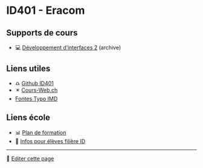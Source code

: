 # ID401 - Eracom

## Supports de cours

- 💻 [Développement d’interfaces 2](https://id401.ch/cours-dev2-css/) (archive)

## Liens utiles

- ♎️ [Github ID401](https://github.com/eracom-id401)
- ✴️ [Cours-Web.ch](https://cours-web.ch/)
- [Fontes Typo IMD](https://code.eracom-pedagogique.ch/fontes-imd/)

## Liens école

- 📊 [Plan de formation](https://code.eracom-pedagogique.ch/formation-imd/cursus-plein-temps/)
- 📜 [Infos pour élèves filière ID](https://eracom.ch/informations-eleves-id/)

---

📝 [Editer cette page](https://github.com/eracom-ID401/eracom-ID401.github.io/edit/main/README.md)

<style>
  .markdown-body h1:first-child { display:none }
  .markdown-body h1 { margin-top: 0}
</style>
